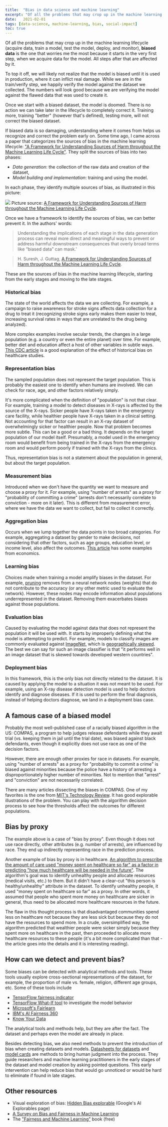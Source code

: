 ```yaml
---
title:  "Bias in data science and machine learning"
excerpt: "Of all the problems that may crop up in the machine learning lifecycle (acquire data, train a model, test the model, deploy, and monitor), biased data is the one that worries me the most because it starts in the very first step, when we acquire data for the model. All steps after that are affected by it."
date:   2021-02-01
tags: [data-science, machine-learning, bias, social-impact]
toc: true
---
```


Of all the problems that may crop up in the machine learning lifecycle (acquire data, train a model, test the model, deploy, and monitor), **biased data** is the one that worries me the most because it starts in the very first step, when we acquire data for the model. All steps after that are affected by it.

To top it off, we will likely not realize that the model is biased until it is used in production, where it can inflict real damage. While we are in the train/verify step, we happily verify the model against the dataset we collected. The numbers will look good because we are verifying the model against the flawed data that was used to create it.

Once we start with a biased dataset, the model is doomed. There is no action we can take later in the lifecycle to completely correct it. Training more, training "better" (however that's defined), testing more, will not correct the biased dataset.

<!--more-->

If biased data is so damaging, understanding where it comes from helps us recognize and correct the problem early on. Some time ago, I came across a paper that categorizes the sources of bias in the machine learning lifecycle: ["A Framework for Understanding Sources of Harm throughout the Machine Learning Life Cycle"](https://arxiv.org/abs/1901.10002). They split the sources of bias into two phases:

- _Data generation_: the collection of the raw data and creation of the dataset,
- _Model building and implementation_: training and using the model.

In each phase, they identify multiple sources of bias, as illustrated in this picture:

![](/images/2021-02-01/sources-of-bias.png)
Picture source: [A Framework for Understanding Sources of Harm throughout the Machine Learning Life Cycle](https://arxiv.org/abs/1901.10002).

Once we have a framework to identify the sources of bias, we can better prevent it. In the authors' words:

> Understanding the implications of each stage in the data generation process can reveal more direct and meaningful ways to prevent or address harmful downstream consequences that overly broad terms like “biased data” can mask.'

> H. Suresh, J. Guttag, [A Framework for Understanding Sources of Harm throughout the Machine Learning Life Cycle](https://arxiv.org/abs/1901.10002).

These are the sources of bias in the machine learning lifecycle, starting from the early stages and moving to the late stages.

### Historical bias

The state of the world affects the data we are collecting. For example, a campaign to raise awareness for stroke signs affects data collection for a drug to treat it (recognizing stroke signs early makes them easier to treat, increasing survival rates in ways that are unrelated to the drug being analyzed).

More complex examples involve secular trends, the changes in a large population (e.g. a country or even the entire planet) over time. For example, better diet and education affect a host of other variables in subtle ways. [This CDC article](https://www.cdc.gov/pcd/issues/2016/16_0133.htm) is a good explanation of the effect of historical bias on healthcare studies.

### Representation bias

The sampled population does not represent the target population. This is probably the easiest one to identify when humans are involved. We can check for race, age, and other factors relatively simply.

It's more complicated when the definition of "population" is not that clear. For example, training a model to detect diseases in X-rays is affected by the source of the X-rays. Sicker people have X-rays taken in the emergency care facility, while healthier people have X-rays taken in a clinical setting. Not accounting for that factor can result in an X-ray dataset of overwhelmingly sicker or healthier people. Now that problem becomes more subtle. This can be a good or a bad thing. It depends on the target population of our model itself. Presumably, a model used in the emergency room would benefit from being trained in the X-rays from the emergency room and would perform poorly if trained with the X-rays from the clinics.

Thus, representation bias is not a statement about the population in general, but about the target population.

### Measurement bias

 Introduced when we don't have the quantity we want to measure and choose a proxy for it. For example, using "number of arrests" as a proxy for "probability of committing a crime" (arrests don't necessarily correlate to conviction - more on it later). This is different from measurement error, where we have the data we want to collect, but fail to collect it correctly.

### Aggregation bias

Occurs when we lump together the data points in too broad categories. For example, aggregating a dataset by gender to make decisions, not considering that other factors, such as age groups, education level, or income level, also affect the outcomes. [This article](https://www.economy.com/home/products/samples/2016-02-15-Balancing-Biases-in-Consumer-Credit-Loss-Estimation-Models.pdf) has some examples from economics.

### Learning bias

Choices made when training a model amplify biases in the dataset. For example, [pruning](https://arxiv.org/abs/2003.03033) removes from a neural network nodes (weights) that do not contribute to the accuracy (or any other metric used to evaluate the network). However, these nodes may encode information about populations underrepresented in the dataset. Removing them exacerbates biases against those populations.

### Evaluation bias

Caused by evaluating the model against data that does not represent the population it will be used with. It starts by improperly defining what the model is attempting to predict. For example, models to classify images are commonly evaluated against [ImageNet](https://image-net.org/), which is [geographically skewed](https://storage.googleapis.com/pub-tools-public-publication-data/pdf/210f9d77c87f8cc471790358f69b4970a8e767ef.pdf). The best we can say for such an image classifier is that "it performs well in an image dataset that is skewed towards developed western countries".

### Deployment bias

In this framework, this is the only bias not directly related to the dataset. It is caused by applying the model to a situation it was not meant to be used. For example, using an X-ray disease detection model is used to help doctors identify and diagnose diseases. If it is used to perform the final diagnosis, instead of helping doctors diagnose, we land in a deployment bias case.

## A famous case of a biased model

Probably the most well-published case of a racially biased algorithm in the US: COMPAS, a program to help judges release defendants while they await trial (vs. keeping them in jail until the trial date), was biased against black defendants, even though it explicitly does not use race as one of the decision factors.

However, there are enough other proxies for race in datasets. For example, using "number of arrests" as a proxy for "probability to commit a crime" is biased against minorities because the police have a history of arresting a disproportionately higher number of minorities. Not to mention that "arrest" and "conviction" are not necessarily correlated.

There are many articles dissecting the biases in COMPAS. One of my favorites is the one from [MIT's Technology Review](https://www.technologyreview.com/2019/10/17/75285/ai-fairer-than-judge-criminal-risk-assessment-algorithm/). It has good explorable illustrations of the problem. You can play with the algorithm decision process to see how the thresholds affect the outcomes for different populations.

## Bias by proxy

The example above is a case of "bias by proxy". Even though it does not use race directly, other attributes (e.g. number of arrests), are influenced by race. They end up indirectly representing race in the prediction process.

Another example of bias by proxy is in healthcare. [An algorithm to prescribe the amount of care used "money spent on healthcare so far" as a factor in predicting "how much healthcare will be needed in the future"](https://www.science.org/doi/10.1126/science.aax2342). The algorithm's goal was to identify unhealthy people and allocate resources (medical visits, etc.) to them. But it didn't have a clear-cut "this person is healthy/unhealthy" attribute in the dataset. To identify unhealthy people, it used "money spent on healthcare so far" as a proxy. In other words, it assumed that people who spent more money on healthcare are sicker in general, thus need to be allocated more healthcare resources in the future.

The flaw in this thought process is that disadvantaged communities spend less on healthcare not because they are less sick but because they do not have the resources to spend more. In a crude, oversimplified way, the algorithm predicted that wealthier people were sicker simply because they spent more on healthcare in the past, then proceeded to allocate more healthcare resources to these people (it's a bit more complicated than that - the article goes into the details and it is interesting reading).

## How can we detect and prevent bias?

Some biases can be detected with analytical methods and tools. These tools usually explore cross-sectional representations of the dataset, for example, the proportion of male vs. female, religion, different age groups, etc. Some of these tools include

- [TensorFlow fairness indicator](https://github.com/tensorflow/fairness-indicators)
- [TensorFlow What-If tool](https://pair-code.github.io/what-if-tool/) to investigate the model behavior
- [Microsoft's Fairlearn](https://www.microsoft.com/en-us/research/publication/fairlearn-a-toolkit-for-assessing-and-improving-fairness-in-ai/)
- [IBM's AI Fairness 360](https://aif360.mybluemix.net/)
- [Know Your Data](https://knowyourdata.withgoogle.com/)

The analytical tools and methods help, but they are after the fact. The dataset and perhaps even the model are already in place.

Besides detecting bias, we also need methods to prevent the introduction of bias when creating datasets and models. [Datasheets for datasets](https://arxiv.org/abs/1803.09010) and [model cards](https://arxiv.org/abs/1810.03993) are methods to bring human judgment into the process. They guide researchers and machine learning practitioners in the early stages of the dataset and model creation by asking pointed questions. This early intervention can help reduce bias that would go unnoticed or would be hard to eliminate if found in late stages.

## Other resources

- Visual exploration of bias: [Hidden Bias explorable](https://pair.withgoogle.com/explorables/hidden-bias/) (Google's AI Explorables page)
- [A Survey on Bias and Fairness in Machine Learning](https://arxiv.org/pdf/1908.09635.pdf)
- The ["Fairness and Machine Learning"](https://fairmlbook.org/) book (free)
